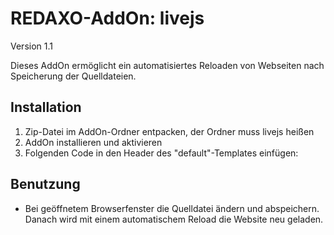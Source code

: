 REDAXO-AddOn: livejs
=======================

Version 1.1

Dieses AddOn ermöglicht ein automatisiertes Reloaden von Webseiten nach Speicherung der Quelldateien.


Installation
------------

1. Zip-Datei im AddOn-Ordner entpacken, der Ordner muss livejs heißen
2. AddOn installieren und aktivieren
3. Folgenden Code in den Header des "default"-Templates einfügen:  
*<?php if (function_exists('getLivejs')) getLivejs() ?>*

Benutzung
---------

* Bei geöffnetem Browserfenster die Quelldatei ändern und abspeichern. Danach wird mit einem automatischem Reload die Website neu geladen.
